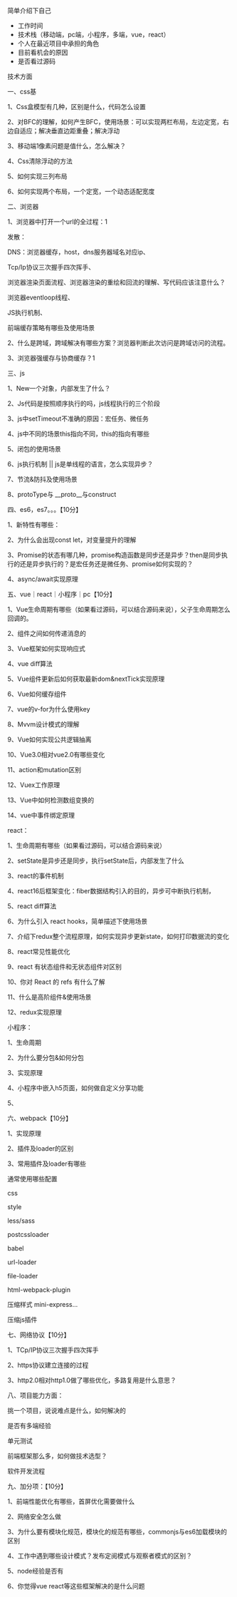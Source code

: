 简单介绍下自己

* 工作时间
* 技术栈（移动端，pc端，小程序，多端，vue，react）
* 个人在最近项目中承担的角色
* 目前看机会的原因
* 是否看过源码

技术方面

一、css基

1、Css盒模型有几种，区别是什么，代码怎么设置

2、对BFC的理解，如何产生BFC，使用场景：可以实现两栏布局，左边定宽，右边自适应；解决垂直边距重叠；解决浮动

3、移动端1像素问题是值什么，怎么解决？

4、Css清除浮动的方法

5、如何实现三列布局

6、如何实现两个布局，一个定宽，一个动态适配宽度

二、浏览器

1、浏览器中打开一个url的全过程：1

发散：

DNS：浏览器缓存，host，dns服务器域名对应ip、

Tcp/Ip协议三次握手四次挥手、

浏览器渲染页面流程、浏览器渲染的重绘和回流的理解、写代码应该注意什么？

浏览器eventloop线程、

JS执行机制、

前端缓存策略有哪些及使用场景

2、什么是跨域，跨域解决有哪些方案？浏览器判断此次访问是跨域访问的流程。

3、浏览器强缓存与协商缓存？1

三、js

1、New一个对象，内部发生了什么？

2、Js代码是按照顺序执行的吗，js线程执行的三个阶段

3、js中setTimeout不准确的原因：宏任务、微任务

4、js中不同的场景this指向不同，this的指向有哪些

5、闭包的使用场景

6、js执行机制 || js是单线程的语言，怎么实现异步？

7、节流&防抖及使用场景

8、protoType与 __proto__与construct

四、es6，es7。。。【10分】

1、新特性有哪些：

2、为什么会出现const let，对变量提升的理解

3、Promise的状态有哪几种，promise构造函数是同步还是异步？then是同步执行的还是异步执行的？是宏任务还是微任务、promise如何实现的？

4、async/await实现原理

五、vue｜react｜小程序｜pc【10分】

1、Vue生命周期有哪些（如果看过源码，可以结合源码来说），父子生命周期怎么回调的。

2、组件之间如何传递消息的

3、Vue框架如何实现响应式

4、vue diff算法

5、Vue组件更新后如何获取最新dom&nextTick实现原理

6、Vue如何缓存组件

7、vue的v-for为什么使用key

8、Mvvm设计模式的理解

9、Vue如何实现公共逻辑抽离

10、Vue3.0相对vue2.0有哪些变化

11、action和mutation区别

12、Vuex工作原理

13、Vue中如何检测数组变换的

14、vue中事件绑定原理

react：

1、生命周期有哪些（如果看过源码，可以结合源码来说）

2、setState是异步还是同步，执行setState后，内部发生了什么

3、react的事件机制

4、react16后框架变化：fiber数据结构引入的目的，异步可中断执行机制，

5、react diff算法

6、为什么引入 react hooks，简单描述下使用场景

7、介绍下redux整个流程原理，如何实现异步更新state，如何打印数据流的变化

8、react常见性能优化

9、react 有状态组件和无状态组件对区别

10、你对 React 的 refs 有什么了解

11、什么是高阶组件&使用场景

12、redux实现原理

小程序：

1、生命周期

2、为什么要分包&如何分包

3、实现原理

4、小程序中嵌入h5页面，如何做自定义分享功能

5、

六、webpack【10分】

1、实现原理

2、插件及loader的区别

3、常用插件及loader有哪些

通常使用哪些配置

css

style

less/sass

postcssloader

babel

url-loader

file-loader

html-webpack-plugin

压缩样式 mini-express...

压缩js插件

七、网络协议【10分】

1、TCp/IP协议三次握手四次挥手

2、https协议建立连接的过程

3、http2.0相对http1.0做了哪些优化，多路复用是什么意思？

八、项目能力方面：

挑一个项目，说说难点是什么，如何解决的

是否有多端经验

单元测试

前端框架那么多，如何做技术选型？

软件开发流程

九、加分项：【10分】

1、前端性能优化有哪些，首屏优化需要做什么

2、网络安全怎么做

3、为什么要有模块化规范，模块化的规范有哪些，commonjs与es6加载模块的区别

4、工作中遇到哪些设计模式？发布定阅模式与观察者模式的区别？

5、node经验是否有

6、你觉得vue react等这些框架解决的是什么问题
